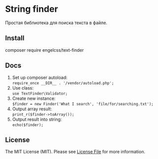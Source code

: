 # String finder

Простая библиотека для поиска текста в файле.

## Install

composer require engelcss/text-finder

## Docs

1. Set up composer autoload:<br/>
`require_once __DIR__ . '/vendor/autoload.php';`
2. Use class:<br/>
`use TextFinder\Validator;`
3. Create new instance:<br/>
`$finder = new Finder('What I search', 'file/for/searching.txt');`
4. Output array result:<br/>
`print_r($finder->toArray());`
5. Output result into string:<br/>
`echo($finder);`

## License

The MIT License (MIT). Please see [License File](https://github.com/engel/founder/blob/master/LICENSE) for more information.
